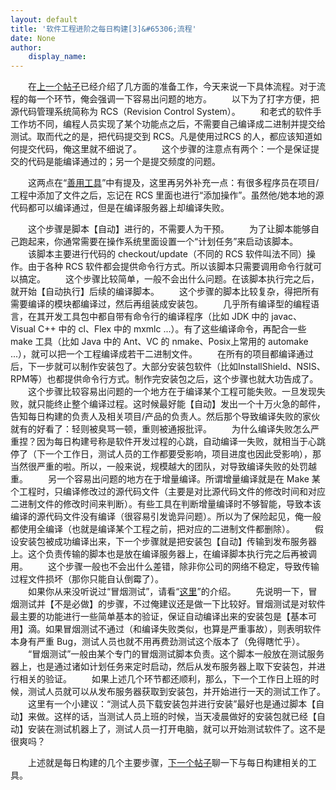 ```yaml
---
layout: default
title: '软件工程进阶之每日构建[3]&#65306;流程'
date: None
author:
    display_name: 
---
```


　　在[上一个帖子](https://program-think.blogspot.com/2009/02/daily-build-2-prepare.html)已经介绍了几方面的准备工作，今天来说一下具体流程。对于流程的每一个环节，俺会强调一下容易出问题的地方。 　　以下为了打字方便，把源代码管理系统简称为 RCS（Revision Control System）。 　　和老式的软件手工作坊不同，编程人员实现了某个功能点之后，不需要自己编译成二进制并提交给测试。取而代之的是，把代码提交到 RCS。凡是使用过RCS 的人，都应该知道如何提交代码，俺这里就不细说了。 　　这个步骤的注意点有两个：一个是保证提交的代码是能编译通过的；另一个是提交频度的问题。

　　这两点在“[善用工具](https://program-think.blogspot.com/2009/02/6.html#rcs)”中有提及，这里再另外补充一点：有很多程序员在项目/工程中添加了文件之后，忘记在 RCS 里面也进行“添加操作”。虽然他/她本地的源代码都可以编译通过，但是在编译服务器上却编译失败。

　　这个步骤是脚本【自动】进行的，不需要人为干预。 　　为了让脚本能够自己跑起来，你通常需要在操作系统里面设置一个“计划任务”来启动该脚本。 　　该脚本主要进行代码的 checkout/update（不同的 RCS 软件叫法不同）操作。由于各种 RCS 软件都会提供命令行方式。所以该脚本只需要调用命令行就可以搞定。 　　这个步骤比较简单，一般不会出什么问题。在该脚本执行完之后，就开始【自动执行】后续的编译脚本。 　　这个步骤的脚本比较复杂，得把所有需要编译的模块都编译过，然后再组装成安装包。 　　几乎所有编译型的编程语言，在其开发工具包中都自带有命令行的编译程序（比如 JDK 中的 javac、Visual C++ 中的 cl、Flex 中的 mxmlc ...）。有了这些编译命令，再配合一些 make 工具（比如 Java 中的 Ant、VC 的 nmake、Posix上常用的 automake ...），就可以把一个工程编译成若干二进制文件。 　　在所有的项目都编译通过后，下一步就可以制作安装包了。大部分安装包软件（比如InstallShield、NSIS、RPM等）也都提供命令行方式。制作完安装包之后，这个步骤也就大功告成了。 　　这个步骤比较容易出问题的一个地方在于编译某个工程可能失败。一旦发现失败，就只能终止整个编译过程。这时候最好能【自动】发出一个十万火急的邮件，告知每日构建的负责人及相关项目/产品的负责人。然后那个导致编译失败的家伙就有的好看了：轻则被臭骂一顿，重则被通报批评。 　　为什么编译失败怎么严重捏？因为每日构建号称是软件开发过程的心跳，自动编译一失败，就相当于心跳停了（下一个工作日，测试人员的工作都要受影响，项目进度也因此受影响），那当然很严重的啦。所以，一般来说，规模越大的团队，对导致编译失败的处罚越重。 　　另一个容易出问题的地方在于增量编译。所谓增量编译就是在 Make 某个工程时，只编译修改过的源代码文件（主要是对比源代码文件的修改时间和对应二进制文件的修改时间来判断）。有些工具在判断增量编译时不够智能，导致本该编译的源代码文件没有编译（很容易引发诡异问题）。所以为了保险起见，俺一般都使用全编译（也就是编译某个工程之前，把对应的二进制文件都删除）。 　　假设安装包被成功编译出来，下一个步骤就是把安装包【自动】传输到发布服务器上。这个负责传输的脚本也是放在编译服务器上，在编译脚本执行完之后再被调用。 　　这个步骤一般也不会出什么差错，除非你公司的网络不稳定，导致传输过程文件损坏（那你只能自认倒霉了）。  
　　如果你从来没听说过“冒烟测试”，请看“[这里](https://en.wikipedia.org/wiki/Smoke_testing)”的介绍。 　　先说明一下，冒烟测试并【不是必做】的步骤，不过俺建议还是做一下比较好。冒烟测试是对软件最主要的功能进行一些简单基本的验证，保证自动编译出来的安装包是【基本可用】滴。如果冒烟测试不通过（和编译失败类似，也算是严重事故），则表明软件本身有严重 Bug，测试人员也就不用再费劲测试这个版本了（免得瞎忙乎）。 　　“冒烟测试”一般由某个专门的冒烟测试脚本负责。这个脚本一般放在测试服务器上，也是通过诸如计划任务来定时启动，然后从发布服务器上取下安装包，并进行相关的验证。 　　如果上述几个环节都还顺利，那么，下一个工作日上班的时候，测试人员就可以从发布服务器获取到安装包，并开始进行一天的测试工作了。 　　这里有一个小建议：“测试人员下载安装包并进行安装”最好也是通过脚本【自动】来做。这样的话，当测试人员上班的时候，当天凌晨做好的安装包就已经【自动】安装在测试机器上了，测试人员一打开电脑，就可以开始测试软件了。这不是很爽吗？

　　上述就是每日构建的几个主要步骤，[下一个帖子](https://program-think.blogspot.com/2009/06/daily-build-4-tools.html)聊一下与每日构建相关的工具。

